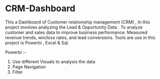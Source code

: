 # CRM-Dashboard
This a Dashboard of Customer relationship management (CRM) , In this project involves analyzing the Lead & Opportunity Data . To analyze customer and sales data to improve business performance. Measured revenue trends, win/loss rates, and lead conversions. Tools are use in this project is Powerbi , Excel & Sql.

Powerbi :- 
1. Use different Visuals to analysis the data 
2. Page Navigation 
3. Filter
